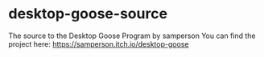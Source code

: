 # desktop-goose-source
The source to the Desktop Goose Program by samperson
You can find the project here: https://samperson.itch.io/desktop-goose
